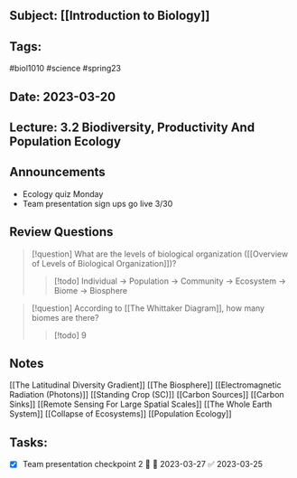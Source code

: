 ## Subject: [[Introduction to Biology]]
## Tags:
#biol1010 #science #spring23 
## Date: 2023-03-20
## Lecture: 3.2 Biodiversity, Productivity And Population Ecology

## Announcements
- Ecology quiz Monday
- Team presentation sign ups go live 3/30

## Review Questions
> [!question] What are the levels of biological organization ([[Overview of Levels of Biological Organization]])?
> > [!todo] Individual -> Population -> Community -> Ecosystem -> Biome -> Biosphere

> [!question] According to [[The Whittaker Diagram]], how many biomes are there?
> > [!todo]  9

## Notes
[[The Latitudinal Diversity Gradient]]
[[The Biosphere]]
[[Electromagnetic Radiation (Photons)]]
[[Standing Crop (SC)]]
[[Carbon Sources]]
[[Carbon Sinks]]
[[Remote Sensing For Large Spatial Scales]]
[[The Whole Earth System]]
[[Collapse of Ecosystems]]
[[Population Ecology]]


## Tasks:
- [x] Team presentation checkpoint 2 🔼 📅 2023-03-27 ✅ 2023-03-25